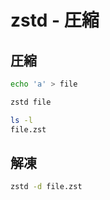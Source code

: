 # zstd - 圧縮

## 圧縮

```bash
echo 'a' > file
```

```bash
zstd file

ls -l 
file.zst
```

## 解凍

```bash
zstd -d file.zst
```
